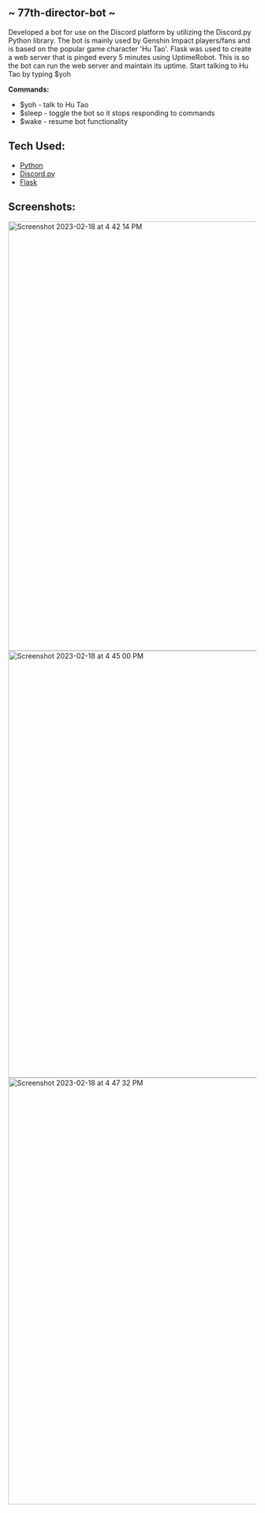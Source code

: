 ## ~ 77th-director-bot ~
<p>Developed a bot for use on the Discord platform by utilizing the Discord.py Python library. The bot is mainly used by Genshin Impact players/fans and is based on the popular game character 'Hu Tao'. Flask was used to create a web server that is pinged every 5 minutes using UptimeRobot. This is so the bot can run the web server and maintain its uptime. Start talking to Hu Tao by typing $yoh</p>
<b>Commands:</b>
<ul>
  <li>$yoh - talk to Hu Tao</li>
  <li>$sleep - toggle the bot so it stops responding to commands</li>
  <li>$wake - resume bot functionality</li>
</ul>

## Tech Used:
- [Python](https://www.python.org/)
- [Discord.py](https://discordpy.readthedocs.io/en/stable/)
- [Flask](https://flask.palletsprojects.com/en/2.2.x/)

## Screenshots:
<img width="870" alt="Screenshot 2023-02-18 at 4 42 14 PM" src="https://user-images.githubusercontent.com/91623674/219900724-ae6c3e5a-eacf-40ab-8014-b8e6361da08f.png">
<img width="865" alt="Screenshot 2023-02-18 at 4 45 00 PM" src="https://user-images.githubusercontent.com/91623674/219900937-7cf3ea71-e09e-4a79-9654-62c8c75e2f04.png">
<img width="865" alt="Screenshot 2023-02-18 at 4 47 32 PM" src="https://user-images.githubusercontent.com/91623674/219900939-db89463c-4153-4295-b51d-a54c406307db.png">
